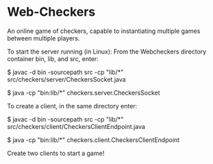 # Web-Checkers
An online game of checkers, capable to instantiating multiple games between multiple players.

To start the server running (in Linux):
From the Webcheckers directory container bin, lib, and src, enter:

$ javac -d bin -sourcepath src -cp "lib/*" src/checkers/server/CheckersSocket.java

$ java -cp "bin:lib/*" checkers.server.CheckersSocket

To create a client, in the same directory enter:

$ javac -d bin -sourcepath src -cp "lib/*" src/checkers/client/CheckersClientEndpoint.java

$ java -cp "bin:lib/*" checkers.client.CheckersClientEndpoint

Create two clients to start a game!
